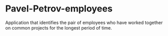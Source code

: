 # Pavel-Petrov-employees
 Application that identifies the pair of employees who have worked together on common projects for the longest period of time.
